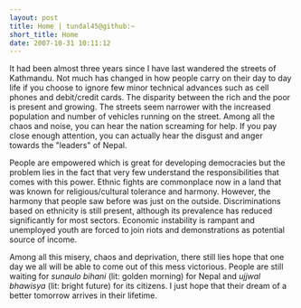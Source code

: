 ```yaml
---
layout: post
title: Home | tundal45@github:~
short_title: Home
date: 2007-10-31 10:11:12
---
```


It had been almost three years since I have last wandered the streets of
Kathmandu. Not much has changed in how people carry on their day to day
life if you choose to ignore few minor technical advances such as cell
phones and debit/credit cards. The disparity between the rich and the
poor is present and growing. The streets seem narrower with the
increased population and number of vehicles running on the street. Among
all the chaos and noise, you can hear the nation screaming for help. If
you pay close enough attention, you can actually hear the disgust and
anger towards the "leaders" of Nepal.

People are empowered which is great for developing democracies but the
problem lies in the fact that very few understand the responsibilities
that comes with this power. Ethnic fights are commonplace now in a land
that was known for religious/cultural tolerance and harmony. However,
the harmony that people saw before was just on the outside.
Discriminations based on ethnicity is still present, although its
prevalence has reduced significantly for most sectors. Economic
instability is rampant and unemployed youth are forced to join riots and
demonstrations as potential source of income.

Among all this misery, chaos and deprivation, there still lies hope that
one day we all will be able to come out of this mess victorious. People
are still waiting for _sunaulo bihani_ (lit: golden morning) for Nepal
and _ujjwal bhawisya_ (lit: bright future) for its citizens. I just hope
that their dream of a better tomorrow arrives in their lifetime.
